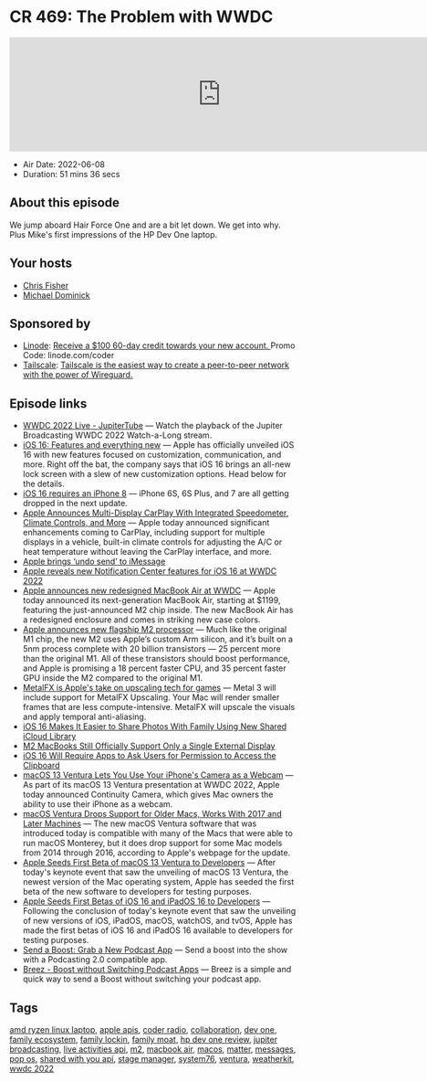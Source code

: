 # CR 469: The Problem with WWDC

<iframe src="https://player.fireside.fm/v2/MLf2ZzhC+tJgSxIij?theme=dark" width="740" height="200" frameborder="0" scrolling="no"></iframe>

* Air Date: 2022-06-08
* Duration: 51 mins 36 secs

## About this episode

We jump aboard Hair Force One and are a bit let down. We get into why. Plus Mike's first impressions of the HP Dev One laptop.

## Your hosts
* [Chris Fisher](https://coder.show/hosts/chrislas)
* [Michael Dominick](https://coder.show/hosts/michael)

## Sponsored by

  * [Linode](https://linode.com/coder): [Receive a $100 60-day credit towards your new account. ](https://linode.com/coder) Promo Code: linode.com/coder
  * [Tailscale](https://tailscale.com/coder): [Tailscale is the easiest way to create a peer-to-peer network with the power of Wireguard. ](https://tailscale.com/coder)



## Episode links

  * [WWDC 2022 Live - JupiterTube](https://jupiter.tube/w/shhoVWnSM6CpHVhhUcWX5L "WWDC 2022 Live - JupiterTube") — Watch the playback of the Jupiter Broadcasting WWDC 2022 Watch-a-Long stream.
  * [iOS 16: Features and everything new](https://9to5mac.com/2022/06/06/ios-16-features-2/ "iOS 16: Features and everything new") — Apple has officially unveiled iOS 16 with new features focused on customization, communication, and more. Right off the bat, the company says that iOS 16 brings an all-new lock screen with a slew of new customization options. Head below for the details.
  * [iOS 16 requires an iPhone 8](https://arstechnica.com/gadgets/2022/06/ios-16-requires-an-iphone-8-drops-support-for-two-generations-of-older-phones/ "iOS 16 requires an iPhone 8") — iPhone 6S, 6S Plus, and 7 are all getting dropped in the next update.
  * [Apple Announces Multi-Display CarPlay With Integrated Speedometer, Climate Controls, and More](https://www.macrumors.com/2022/06/06/apple-announces-multi-display-carplay/?scrolla=5eb6d68b7fedc32c19ef33b4 "Apple Announces Multi-Display CarPlay With Integrated Speedometer, Climate Controls, and More") — Apple today announced significant enhancements coming to CarPlay, including support for multiple displays in a vehicle, built-in climate controls for adjusting the A/C or heat temperature without leaving the ‌CarPlay‌ interface, and more.
  * [Apple brings ‘undo send’ to iMessage](https://techcrunch.com/2022/06/06/apple-brings-undo-send-to-imessage/ "Apple brings ‘undo send’ to iMessage")
  * [Apple reveals new Notification Center features for iOS 16 at WWDC 2022](https://www.theverge.com/2022/6/6/23151443/ios-16-notification-features-apple-wwdc?scrolla=5eb6d68b7fedc32c19ef33b4 "Apple reveals new Notification Center features for iOS 16 at WWDC 2022")
  * [Apple announces new redesigned MacBook Air at WWDC](https://9to5mac.com/2022/06/06/apple-unveils-new-macbook-air-m2/ "Apple announces new redesigned MacBook Air at WWDC") — Apple today announced its next-generation MacBook Air, starting at $1199, featuring the just-announced M2 chip inside. The new MacBook Air has a redesigned enclosure and comes in striking new case colors. 
  * [Apple announces new flagship M2 processor](https://www.theverge.com/2022/6/6/23156370/apple-silicon-m2-processor-chip-specs-wwdc-2022?scrolla=5eb6d68b7fedc32c19ef33b4 "Apple announces new flagship M2 processor") — Much like the original M1 chip, the new M2 uses Apple’s custom Arm silicon, and it’s built on a 5nm process complete with 20 billion transistors — 25 percent more than the original M1. All of these transistors should boost performance, and Apple is promising a 18 percent faster CPU, and 35 percent faster GPU inside the M2 compared to the original M1.
  * [MetalFX is Apple's take on upscaling tech for games](https://www.engadget.com/apple-wwdc-2022-games-upscaling-metal-3-metalfx-resident-evil-village-no-mans-sky-190905515.html?guccounter=1&guce_referrer=aHR0cHM6Ly93d3cudGVjaG1lbWUuY29tLw&guce_referrer_sig=AQAAADOsWaxcvgqw-fpjjRC_otCXOo2d389-56sMi5e0iIN_J_zKYc1UoxPuYRRTyHis3X7V_-6crxfWF-US88NMOSNICgROaglbOitCqkWQ1LdcMYqKi7xyRsEtJHTfCX5YTvW_WtcRSx_J4731bAQvP8HlJpqgIvHfYhEjDPtvNxdT "MetalFX is Apple's take on upscaling tech for games") — Metal 3 will include support for MetalFX Upscaling. Your Mac will render smaller frames that are less compute-intensive. MetalFX will upscale the visuals and apply temporal anti-aliasing. 
  * [iOS 16 Makes It Easier to Share Photos With Family Using New Shared iCloud Library](https://www.macrumors.com/2022/06/06/ios-16-shared-icloud-photo-library/ "iOS 16 Makes It Easier to Share Photos With Family Using New Shared iCloud Library")
  * [M2 MacBooks Still Officially Support Only a Single External Display](https://www.macrumors.com/2022/06/06/m2-macs-how-many-external-displays/ "M2 MacBooks Still Officially Support Only a Single External Display")
  * [iOS 16 Will Require Apps to Ask Users for Permission to Access the Clipboard](https://www.macrumors.com/2022/06/06/ios-16-require-apps-ask-users-access-clipboard/ "iOS 16 Will Require Apps to Ask Users for Permission to Access the Clipboard")
  * [macOS 13 Ventura Lets You Use Your iPhone's Camera as a Webcam](https://www.macrumors.com/2022/06/06/macos-13-use-iphone-camera-as-webcam/ "macOS 13 Ventura Lets You Use Your iPhone's Camera as a Webcam") — As part of its macOS 13 Ventura presentation at WWDC 2022, Apple today announced Continuity Camera, which gives Mac owners the ability to use their iPhone as a webcam.
  * [macOS Ventura Drops Support for Older Macs, Works With 2017 and Later Machines](https://www.macrumors.com/2022/06/06/macos-ventura-compatibility/ "macOS Ventura Drops Support for Older Macs, Works With 2017 and Later Machines") — The new macOS Ventura software that was introduced today is compatible with many of the Macs that were able to run macOS Monterey, but it does drop support for some Mac models from 2014 through 2016, according to Apple's webpage for the update.
  * [Apple Seeds First Beta of macOS 13 Ventura to Developers](https://www.macrumors.com/2022/06/06/apple-seeds-macos-13-ventura-developer-beta-1/ "Apple Seeds First Beta of macOS 13 Ventura to Developers") — After today's keynote event that saw the unveiling of macOS 13 Ventura, the newest version of the Mac operating system, Apple has seeded the first beta of the new software to developers for testing purposes.
  * [Apple Seeds First Betas of iOS 16 and iPadOS 16 to Developers](https://www.macrumors.com/2022/06/06/apple-releases-ios-16-developer-beta-1/ "Apple Seeds First Betas of iOS 16 and iPadOS 16 to Developers") — Following the conclusion of today's keynote event that saw the unveiling of new versions of iOS, iPadOS, macOS, watchOS, and tvOS, Apple has made the first betas of iOS 16 and iPadOS 16 available to developers for testing purposes.
  * [Send a Boost: Grab a New Podcast App](https://podcastindex.org/apps?appTypes=app&elements=Chapters%2CValue "Send a Boost: Grab a New Podcast App") — Send a boost into the show with a Podcasting 2.0 compatible app.
  * [Breez - Boost without Switching Podcast Apps](https://breez.technology/ "Breez - Boost without Switching Podcast Apps") — Breez is a simple and quick way to send a Boost without switching your podcast app.



## Tags

[amd ryzen linux laptop](https://coder.show/tags/amd%20ryzen%20linux%20laptop), [apple apis](https://coder.show/tags/apple%20apis), [coder radio](https://coder.show/tags/coder%20radio), [collaboration](https://coder.show/tags/collaboration), [dev one](https://coder.show/tags/dev%20one), [family ecosystem](https://coder.show/tags/family%20ecosystem), [family lockin](https://coder.show/tags/family%20lockin), [family moat](https://coder.show/tags/family%20moat), [hp dev one review](https://coder.show/tags/hp%20dev%20one%20review), [jupiter broadcasting](https://coder.show/tags/jupiter%20broadcasting), [live activities api](https://coder.show/tags/live%20activities%20api), [m2](https://coder.show/tags/m2), [macbook air](https://coder.show/tags/macbook%20air), [macos](https://coder.show/tags/macos), [matter](https://coder.show/tags/matter), [messages](https://coder.show/tags/messages), [pop os](https://coder.show/tags/pop%20os), [shared with you api](https://coder.show/tags/shared%20with%20you%20api), [stage manager](https://coder.show/tags/stage%20manager), [system76](https://coder.show/tags/system76), [ventura](https://coder.show/tags/ventura), [weatherkit](https://coder.show/tags/weatherkit), [wwdc 2022](https://coder.show/tags/wwdc%202022)